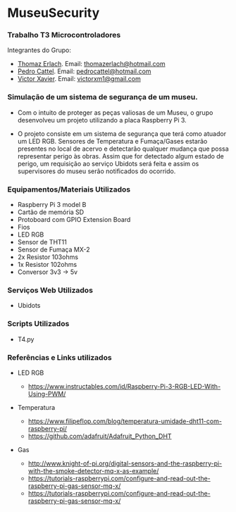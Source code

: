 # MuseuSecurity

### Trabalho T3 Microcontroladores  

Integrantes do Grupo:
* [Thomaz Erlach](https://github.com/thomazerlach). Email: thomazerlach@hotmail.com
* [Pedro Cattel](https://github.com/pedrocattel). Email: pedrocattel@hotmail.com
* [Victor Xavier](https://github.com/viictor1224). Email: victorxm1@gmail.com

### Simulação de um sistema de segurança de um museu. 

- Com o intuito de proteger as peças valiosas de um Museu, o grupo desenvolveu um projeto utilizando a placa Raspberry Pi 3. 

- O projeto consiste em um sistema de segurança que terá como atuador um LED RGB. Sensores de Temperatura e Fumaça/Gases estarão presentes no local de acervo e detectarão qualquer mudança que possa representar perigo às obras. Assim que for detectado algum estado de perigo, um requisição ao serviço Ubidots será feita e assim os supervisores do museu serão notificados do ocorrido.

### Equipamentos/Materiais Utilizados

* Raspberry Pi 3 model B
* Cartão de memória SD
* Protoboard com GPIO Extension Board
* Fios
* LED RGB
* Sensor de THT11
* Sensor de Fumaça MX-2
* 2x Resistor 103ohms
* 1x Resistor 102ohms
* Conversor 3v3 -> 5v

### Serviços Web Utilizados

* Ubidots

### Scripts Utilizados

* T4.py

### Referências e Links utilizados

* LED RGB
  - https://www.instructables.com/id/Raspberry-Pi-3-RGB-LED-With-Using-PWM/

* Temperatura
  - https://www.filipeflop.com/blog/temperatura-umidade-dht11-com-raspberry-pi/
  - https://github.com/adafruit/Adafruit_Python_DHT

* Gas
  - http://www.knight-of-pi.org/digital-sensors-and-the-raspberry-pi-with-the-smoke-detector-mq-x-as-example/
  - https://tutorials-raspberrypi.com/configure-and-read-out-the-raspberry-pi-gas-sensor-mq-x/
  - https://tutorials-raspberrypi.com/configure-and-read-out-the-raspberry-pi-gas-sensor-mq-x/


